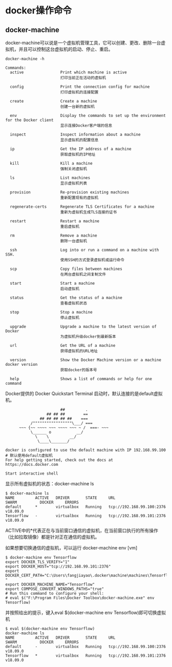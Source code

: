 # docker操作命令 #

## docker-machine ##

docker-machine可以说是一个虚拟机管理工具，它可以创建、更改、删除一台虚拟机，并且可以控制这台虚拟机的启动、停止、重启。

    docker-machine -h
	
	Commands:
	  active                Print which machine is active  
							打印当前正在活动的虚拟机

	  config                Print the connection config for machine  
							打印虚拟机的连接配置

	  create                Create a machine  
							创建一台新的虚拟机

	  env                   Display the commands to set up the environment for the Docker client  
							显示连接Docker客户端的信息

	  inspect               Inspect information about a machine
							显示虚拟机的配置信息

	  ip                    Get the IP address of a machine
							获取虚拟机的IP地址
	
	  kill                  Kill a machine
							强制关闭虚拟机

	  ls                    List machines
							显示虚拟机列表								
	
	  provision             Re-provision existing machines
							重新配置现有的虚拟机

	  regenerate-certs      Regenerate TLS Certificates for a machine
							重新为虚拟机生成TLS连接的证书

	  restart               Restart a machine
							重启虚拟机

	  rm                    Remove a machine
							删除一台虚拟机

	  ssh                   Log into or run a command on a machine with SSH.
							使用SSH的方式登录虚拟机或运行命令

	  scp                   Copy files between machines
							在两台虚拟机之间复制文件

	  start                 Start a machine
							启动虚拟机

	  status                Get the status of a machine
							查看虚拟机状态

	  stop                  Stop a machine
							停止虚拟机

	  upgrade               Upgrade a machine to the latest version of Docker
							为虚拟机升级docker到最新版本

	  url                   Get the URL of a machine
							获得虚拟机的URL地址

	  version               Show the Docker Machine version or a machine docker version
							获取docker的版本号

	  help                  Shows a list of commands or help for one command


Docker提供的 Docker Quickstart Terminal 启动时，默认连接的是default虚拟机。


	                        ##         .
	                  ## ## ##        ==
	               ## ## ## ## ##    ===
	           /"""""""""""""""""\___/ ===
	      ~~~ {~~ ~~~~ ~~~ ~~~~ ~~~ ~ /  ===- ~~~
	           \______ o           __/
	             \    \         __/
	              \____\_______/
	
	docker is configured to use the default machine with IP 192.168.99.100
	# 默认使用default虚拟机 
	For help getting started, check out the docs at https://docs.docker.com
	
	Start interactive shell

显示所有虚拟机的状态：docker-machine ls

	$ docker-machine ls
	NAME         ACTIVE   DRIVER       STATE     URL                         SWARM			DOCKER     ERRORS
	default      *        virtualbox   Running   tcp://192.168.99.100:2376					v18.09.0
	Tensorflow   -        virtualbox   Running   tcp://192.168.99.101:2376					v18.09.0

ACTIVE中的*代表正在与当前窗口通信的虚拟机，在当前窗口执行的所有操作（比如拉取镜像）都是针对正在通信的虚拟机。

如果想要切换通信的虚拟机，可以运行 docker-machine env [vm]

	$ docker-machine env Tensorflow
	export DOCKER_TLS_VERIFY="1"
	export DOCKER_HOST="tcp://192.168.99.101:2376"
	export DOCKER_CERT_PATH="C:\Users\fangjiayao\.docker\machine\machines\Tensorflow
	"
	export DOCKER_MACHINE_NAME="Tensorflow"
	export COMPOSE_CONVERT_WINDOWS_PATHS="true"
	# Run this command to configure your shell:
	# eval $("F:\Program Files\Docker Toolbox\docker-machine.exe" env Tensorflow)

并按照给出的提示，键入eval $(docker-machine env Tensorflow)即可切换虚拟机

	$ eval $(docker-machine env Tensorflow)
	docker-machine ls
	NAME         ACTIVE   DRIVER       STATE     URL                         SWARM			DOCKER     ERRORS
	default      -        virtualbox   Running   tcp://192.168.99.100:2376					v18.09.0
	Tensorflow   *        virtualbox   Running   tcp://192.168.99.101:2376					v18.09.0

